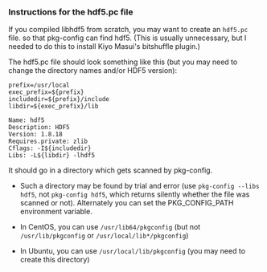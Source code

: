 ### Instructions for the hdf5.pc file

If you compiled libhdf5 from scratch, you may want to create an `hdf5.pc` file.
so that pkg-config can find hdf5.  (This is usually unnecessary, but I needed
to do this to install Kiyo Masui's bitshuffle plugin.)

The hdf5.pc file should look something like this (but you may need to change
the directory names and/or HDF5 version):
```
prefix=/usr/local
exec_prefix=${prefix}
includedir=${prefix}/include
libdir=${exec_prefix}/lib

Name: hdf5
Description: HDF5
Version: 1.8.18
Requires.private: zlib
Cflags: -I${includedir}
Libs: -L${libdir} -lhdf5
```

It should go in a directory which gets scanned by pkg-config.

  - Such a directory may be found by trial and error (use `pkg-config --libs hdf5`,
    not `pkg-config hdf5`, which returns silently whether the file was scanned or not).
    Alternately you can set the PKG_CONFIG_PATH environment variable.

  - In CentOS, you can use `/usr/lib64/pkgconfig` (but not `/usr/lib/pkgconfig` or
    `/usr/local/lib*/pkgconfig`)

  - In Ubuntu, you can use `/usr/local/lib/pkgconfig` (you may need to create this directory)

  